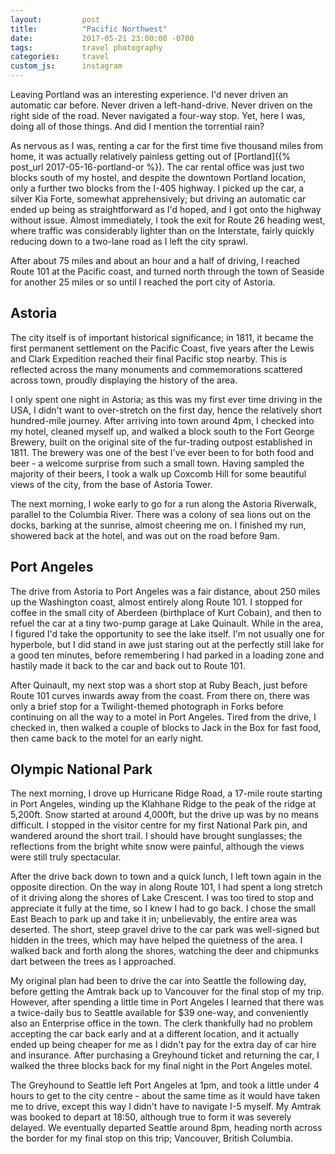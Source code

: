 ```yaml
---
layout:         post
title:          "Pacific Northwest"
date:           2017-05-21 23:00:00 -0700
tags:           travel photography
categories:     travel
custom_js:      instagram
---
```


Leaving Portland was an interesting experience. I'd never driven an automatic car before. Never driven a left-hand-drive. Never driven on the right side of the road. Never navigated a four-way stop. Yet, here I was, doing all of those things. And did I mention the torrential rain?

<!-- Read More -->

As nervous as I was, renting a car for the first time five thousand miles from home, it was actually relatively painless getting out of [Portland]({% post_url 2017-05-16-portland-or %}). The car rental office was just two blocks south of my hostel, and despite the downtown Portland location, only a further two blocks from the I-405 highway. I picked up the car, a silver Kia Forte, somewhat apprehensively; but driving an automatic car ended up being as straightforward as I'd hoped, and I got onto the highway without issue. Almost immediately, I took the exit for Route 26 heading west, where traffic was considerably lighter than on the Interstate, fairly quickly reducing down to a two-lane road as I left the city sprawl.

After about 75 miles and about an hour and a half of driving, I reached Route 101 at the Pacific coast, and turned north through the town of Seaside for another 25 miles or so until I reached the port city of Astoria.

## Astoria

The city itself is of important historical significance; in 1811, it became the first permanent settlement on the Pacific Coast, five years after the Lewis and Clark Expedition reached their final Pacific stop nearby. This is reflected across the many monuments and commemorations scattered across town, proudly displaying the history of the area.

<div class="instagram-container">
    <blockquote class="instagram-media" data-instgrm-captioned data-instgrm-version="6">
        <a href="https://www.instagram.com/p/BUN9gtnlDtn/" target="_blank"></a>
    </blockquote>
</div>

I only spent one night in Astoria; as this was my first ever time driving in the USA, I didn't want to over-stretch on the first day, hence the relatively short hundred-mile journey. After arriving into town around 4pm, I checked into my hotel, cleaned myself up, and walked a block south to the Fort George Brewery, built on the original site of the fur-trading outpost established in 1811. The brewery was one of the best I've ever been to for both food and beer - a welcome surprise from such a small town. Having sampled the majority of their beers, I took a walk up Coxcomb Hill for some beautiful views of the city, from the base of Astoria Tower.

The next morning, I woke early to go for a run along the Astoria Riverwalk, parallel to the Columbia River. There was a colony of sea lions out on the docks, barking at the sunrise, almost cheering me on. I finished my run, showered back at the hotel, and was out on the road before 9am.

## Port Angeles

The drive from Astoria to Port Angeles was a fair distance, about 250 miles up the Washington coast, almost entirely along Route 101. I stopped for coffee in the small city of Aberdeen (birthplace of Kurt Cobain), and then to refuel the car at a tiny two-pump garage at Lake Quinault. While in the area, I figured I'd take the opportunity to see the lake itself. I'm not usually one for hyperbole, but I did stand in awe just staring out at the perfectly still lake for a good ten minutes, before remembering I had parked in a loading zone and hastily made it back to the car and back out to Route 101.

<div class="instagram-container">
    <blockquote class="instagram-media" data-instgrm-captioned data-instgrm-version="6">
        <a href="https://www.instagram.com/p/BUOD_TflMUo/" target="_blank"></a>
    </blockquote>
</div>

After Quinault, my next stop was a short stop at Ruby Beach, just before Route 101 curves inwards away from the coast. From there on, there was only a brief stop for a Twilight-themed photograph in Forks before continuing on all the way to a motel in Port Angeles. Tired from the drive, I checked in, then walked a couple of blocks to Jack in the Box for fast food, then came back to the motel for an early night.

## Olympic National Park

The next morning, I drove up Hurricane Ridge Road, a 17-mile route starting in Port Angeles, winding up the Klahhane Ridge to the peak of the ridge at 5,200ft. Snow started at around 4,000ft, but the drive up was by no means difficult. I stopped in the visitor centre for my first National Park pin, and wandered around the short trail. I should have brought sunglasses; the reflections from the bright white snow were painful, although the views were still truly spectacular.

<div class="instagram-container">
    <blockquote class="instagram-media" data-instgrm-captioned data-instgrm-version="6">
        <a href="https://www.instagram.com/p/BUQX58AFEmQ/" target="_blank"></a>
    </blockquote>
</div>

After the drive back down to town and a quick lunch, I left town again in the opposite direction. On the way in along Route 101, I had spent a long stretch of it driving along the shores of Lake Crescent. I was too tired to stop and appreciate it fully at the time, so I knew I had to go back. I chose the small East Beach to park up and take it in; unbelievably, the entire area was deserted. The short, steep gravel drive to the car park was well-signed but hidden in the trees, which may have helped the quietness of the area. I walked back and forth along the shores, watching the deer and chipmunks dart between the trees as I approached.

<div class="instagram-container">
    <blockquote class="instagram-media" data-instgrm-captioned data-instgrm-version="6">
        <a href="https://www.instagram.com/p/BUUY56ZFtF5/" target="_blank"></a>
    </blockquote>
</div>

My original plan had been to drive the car into Seattle the following day, before getting the Amtrak back up to Vancouver for the final stop of my trip. However, after spending a little time in Port Angeles I learned that there was a twice-daily bus to Seattle available for $39 one-way, and conveniently also an Enterprise office in the town. The clerk thankfully had no problem accepting the car back early and at a different location, and it actually ended up being cheaper for me as I didn't pay for the extra day of car hire and insurance. After purchasing a Greyhound ticket and returning the car, I walked the three blocks back for my final night in the Port Angeles motel.

The Greyhound to Seattle left Port Angeles at 1pm, and took a little under 4 hours to get to the city centre - about the same time as it would have taken me to drive, except this way I didn't have to navigate I-5 myself. My Amtrak was booked to depart at 18:50, although true to form it was severely delayed. We eventually departed Seattle around 8pm, heading north across the border for my final stop on this trip; Vancouver, British Columbia.
